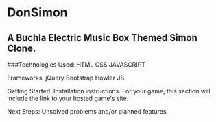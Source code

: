 # DonSimon
## A Buchla Electric Music Box Themed Simon Clone.

###Technologies Used:
HTML
CSS
JAVASCRIPT

Frameworks:
jQuery
Bootstrap
Howler JS

Getting Started: Installation instructions. For your game, this section will include the link to your hosted game's site.

Next Steps: Unsolved problems and/or planned features.